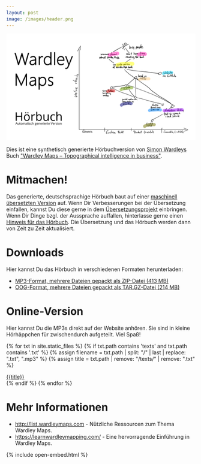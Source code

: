 ```yaml
---
layout: post
image: /images/header.png
---
```


![Eine Wardley Map, die die wichtigsten Ideen zu dieser Hörbuchversion des Buches von Simon Wardley charakterisiert.](images/header.png)

Dies ist eine synthetisch generierte Hörbuchversion von [Simon Wardleys](https://twitter.com/swardley) Buch ["Wardley Maps &ndash; Topographical intelligence in business"](https://medium.com/wardleymaps).

# Mitmachen!

Das generierte, deutschsprachige Hörbuch baut auf einer [maschinell übersetzten Version](https://github.com/selfscrum/wardley-maps-book/) auf. Wenn Dir Verbesserungen bei der Übersetzung einfallen, kannst Du diese gerne in dem [Übersetzungsprojekt](https://github.com/selfscrum/wardley-maps-book/issues) einbringen. Wenn Dir Dinge bzgl. der Aussprache auffallen, hinterlasse gerne einen [Hinweis für das Hörbuch](https://github.com/feststelltaste/wardley-maps-hoerbuch/issues). Die Übersetzung und das Hörbuch werden dann von Zeit zu Zeit aktualisiert.

# Downloads

Hier kannst Du das Hörbuch in verschiedenen Formaten herunterladen:

* [MP3-Format, mehrere Dateien gepackt als ZIP-Datei (413 MB)](https://www.feststelltaste.de/wp-content/uploads/share/Simon_Wardley_-_Wardley_Maps_Hoerbuch-mp3.zip)
* [OOG-Format, mehrere Dateien gepackt als TAR.GZ-Datei (214 MB)](https://www.feststelltaste.de/wp-content/uploads/share/Simon_Wardley_-_Wardley_Maps_Hoerbuch-ogg.tar.gz)

# Online-Version

Hier kannst Du die MP3s direkt auf der Website anhören. Sie sind in kleine Hörhäppchen für zwischendurch aufgeteilt. Viel Spaß!

{% for txt in site.static_files %}
{% if txt.path contains 'texts' and txt.path contains '.txt' %}
{% assign filename = txt.path | split: "/" | last | replace: ".txt", ".mp3" %}
{% assign title = txt.path | remove: "/texts/" | remove: ".txt" %}
<div>
<a href="{{ 'https://wardley-maps-hoerbuch.s3.eu-central-1.amazonaws.com/de-DE-Wavenet-B/mp3/' | append: filename | escape }}">{{title}}</a>

</div>
{% endif %}
{% endfor %}

# Mehr Informationen

- <http://list.wardleymaps.com> - Nützliche Ressourcen zum Thema Wardley Maps.
- <https://learnwardleymapping.com/> - Eine hervorragende Einführung in Wardley Maps.

{% include open-embed.html %}
